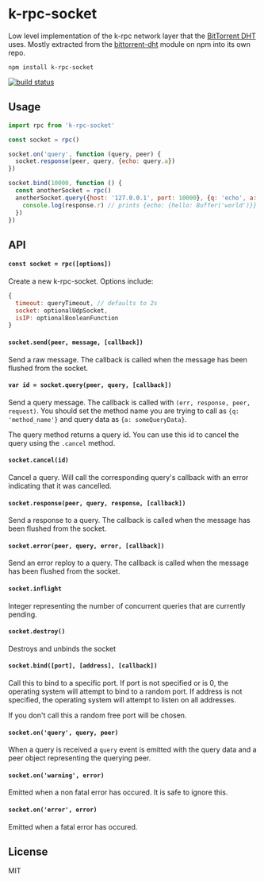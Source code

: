 # k-rpc-socket

Low level implementation of the k-rpc network layer that the [BitTorrent DHT](http://www.bittorrent.org/beps/bep_0005.html) uses.
Mostly extracted from the [bittorrent-dht](https://github.com/feross/bittorrent-dht) module on npm into its own repo.

```
npm install k-rpc-socket
```

[![build status](http://travis-ci.org/mafintosh/k-rpc-socket.svg?branch=master)](http://travis-ci.org/mafintosh/k-rpc-socket)

## Usage

``` js
import rpc from 'k-rpc-socket'

const socket = rpc()

socket.on('query', function (query, peer) {
  socket.response(peer, query, {echo: query.a})
})

socket.bind(10000, function () {
  const anotherSocket = rpc()
  anotherSocket.query({host: '127.0.0.1', port: 10000}, {q: 'echo', a: {hello: 'world'}}, function (err, response) {
    console.log(response.r) // prints {echo: {hello: Buffer('world')}}
  })
})
```

## API

#### `const socket = rpc([options])`

Create a new k-rpc-socket. Options include:

``` js
{
  timeout: queryTimeout, // defaults to 2s
  socket: optionalUdpSocket,
  isIP: optionalBooleanFunction
}
```

#### `socket.send(peer, message, [callback])`

Send a raw message. The callback is called when the message has been flushed from the socket.

#### `var id = socket.query(peer, query, [callback])`

Send a query message. The callback is called with `(err, response, peer, request)`.
You should set the method name you are trying to call as `{q: 'method_name'}` and query data as `{a: someQueryData}`.

The query method returns a query id. You can use this id to cancel the query using the `.cancel` method.

#### `socket.cancel(id)`

Cancel a query. Will call the corresponding query's callback with an error indicating that it was cancelled.

#### `socket.response(peer, query, response, [callback])`

Send a response to a query. The callback is called when the message has been flushed from the socket.

#### `socket.error(peer, query, error, [callback])`

Send an error reploy to a query. The callback is called when the message has been flushed from the socket.

#### `socket.inflight`

Integer representing the number of concurrent queries that are currently pending.

#### `socket.destroy()`

Destroys and unbinds the socket

#### `socket.bind([port], [address], [callback])`

Call this to bind to a specific port. If port is not specified or is 0, the operating system
will attempt to bind to a random port. If address is not specified, the operating system will
attempt to listen on all addresses.

If you don't call this a random free port will be chosen.

#### `socket.on('query', query, peer)`

When a query is received a `query` event is emitted with the query data and a peer object representing the querying peer.

#### `socket.on('warning', error)`

Emitted when a non fatal error has occured. It is safe to ignore this.

#### `socket.on('error', error)`

Emitted when a fatal error has occured.

## License

MIT
